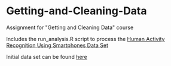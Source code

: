 # Getting-and-Cleaning-Data
Assignment for "Getting and Cleaning Data" course

Includes the run_analysis.R script to process the [Human Activity Recognition Using Smartphones Data Set](http://archive.ics.uci.edu/ml/datasets/Human+Activity+Recognition+Using+Smartphones)



Initial data set can be found [here](https://d396qusza40orc.cloudfront.net/getdata%2Fprojectfiles%2FUCI%20HAR%20Dataset.zip)
